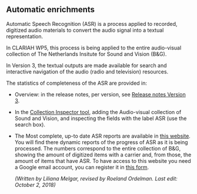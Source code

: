 ## Automatic enrichments

Automatic Speech Recognition (ASR) is a process applied to recorded, digitized audio materials to convert the audio signal into a textual representation.

In CLARIAH WP5, this process is being applied to the entire audio-visual collection of The Netherlands Insitute for Sound and Vision (B&G).

In Version 3, the textual outputs are made available for search and interactive navigation of the audio (radio and television) resources.

The statistics of completeness of the ASR are provided in:

 * Overview: in the release notes, per version, see [Release notes Version 3](http://mediasuite.clariah.nl/documentation/release-notes/v3). 

 * In the [Collection Inspector tool](http://mediasuite.clariah.nl/tool/collection-inspector), adding the Audio-visual collection of Sound and Vision, and inspecting the fields with the label ASR (use the search box).

 * The Most complete, up-to date ASR reports are available in [this website](https://sites.google.com/beeldengeluid.nl/stats-beeldengeluid-nl/speech-recognition/availability?authuser=1). You will find there dynamic reports of the progress of ASR as it is being processed. The numbers correspond to the entire collection of B&G, showing the amount of digitized items with a carrier and, from those, the amount of items that have ASR. To have access to this website you need a Google email account, you can register it in [this form](https://docs.google.com/forms/d/e/1FAIpQLSc9hrJA1Z8a5whsyx9wUOaYkVdxczwfMywoqTPwA037Qzt4IQ/viewform?usp=sf_link).



   *(Written by Liliana Melgar, revised by Roeland Ordelman. Last edit: October 2, 2018)*

